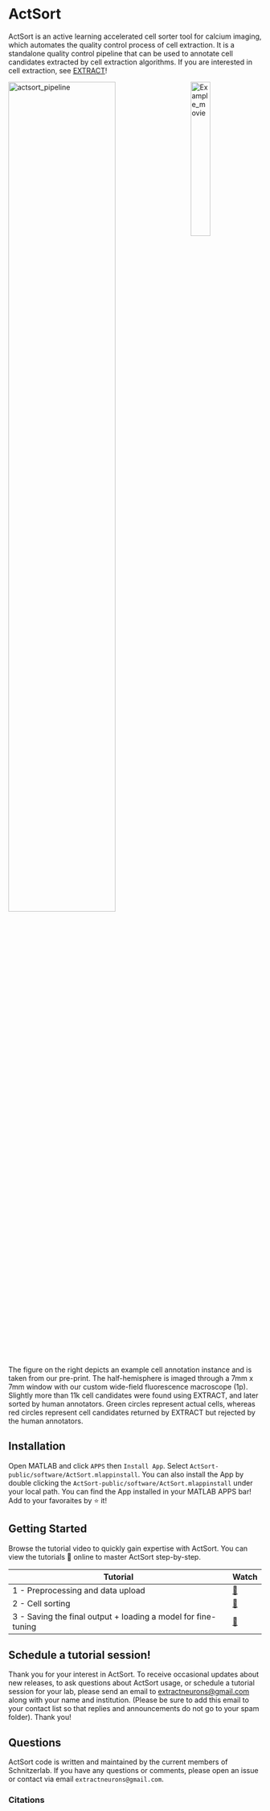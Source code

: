 # ActSort


ActSort is an active learning accelerated cell sorter tool for calcium imaging, which automates the quality control process of cell extraction. It is a standalone quality control pipeline that can be used to annotate cell candidates extracted by cell extraction algorithms. If you are interested in cell extraction, see [EXTRACT](https://github.com/schnitzer-lab/EXTRACT-public)!


<img src="https://github.com/user-attachments/assets/35ff835c-ca40-44cb-a880-154999f06f67" width=65% align="top" alt="actsort_pipeline">


<img src="https://github.com/user-attachments/assets/f04a8a33-929c-4dee-ad54-963383aeff02" width="28%" align="right" alt="Example_movie"> 

The figure on the right depicts an example cell annotation instance and is taken from our pre-print. The half-hemisphere is imaged through a 7mm x 7mm window with our custom wide-field fluorescence macroscope (1p). Slightly more than 11k cell candidates were found using EXTRACT, and later sorted by human annotators. Green circles represent actual cells, whereas red circles represent cell candidates returned by EXTRACT but rejected by the human annotators.

## Installation
Open MATLAB and click `APPS` then `Install App`. Select `ActSort-public/software/ActSort.mlappinstall`. You can also install the App by double clicking the `ActSort-public/software/ActSort.mlappinstall` under your local path. You can find the App installed in your MATLAB APPS bar! Add to your favoraites by ⭐ it!

## Getting Started
Browse the tutorial video to quickly gain expertise with ActSort. You can view the tutorials :eyes: online to master ActSort step-by-step.


| Tutorial | Watch |
| -------- | ---- |
| 1 - Preprocessing and data upload | [:eyes:](https://youtu.be/xUppZvX0WmY) |
| 2 - Cell sorting | [:eyes:](https://youtu.be/Y9NA7l9GX94) |
| 3 - Saving the final output + loading a model for fine-tuning | [:eyes:](https://youtu.be/Y-u87BXRBRk) |

## Schedule a tutorial session!

Thank you for your interest in ActSort. To receive occasional updates about new releases, to ask questions about ActSort usage, or schedule a tutorial session for your lab, please send an email to extractneurons@gmail.com along with your name and institution. (Please be sure to add this email to your contact list so that replies and announcements do not go to your spam folder).  Thank you!  


## Questions

ActSort code is written and maintained by the current members of Schnitzerlab. If you have any questions or comments, please open an issue or contact via email `extractneurons@gmail.com`.

### Citations

